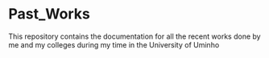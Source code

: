 # Past_Works

This repository contains the documentation for all the recent works done by me and my colleges during my time in the University of Uminho
